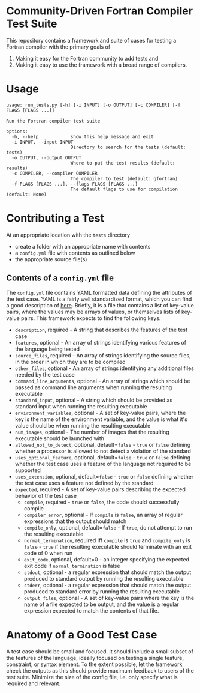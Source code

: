 Community-Driven Fortran Compiler Test Suite
============================================

This repository contains a framework and suite of cases for testing a Fortran compiler with the primary goals of

1. Making it easy for the Fortran community to add tests and
2. Making it easy to use the framework with a broad range of compilers.

# Usage

```text
usage: run_tests.py [-h] [-i INPUT] [-o OUTPUT] [-c COMPILER] [-f FLAGS [FLAGS ...]]

Run the Fortran compiler test suite

options:
  -h, --help            show this help message and exit
  -i INPUT, --input INPUT
                        Directory to search for the tests (default: tests)
  -o OUTPUT, --output OUTPUT
                        Where to put the test results (default: results)
  -c COMPILER, --compiler COMPILER
                        The compiler to test (default: gfortran)
  -f FLAGS [FLAGS ...], --flags FLAGS [FLAGS ...]
                        The default flags to use for compilation (default: None)
```

# Contributing a Test

At an appropriate location with the `tests` directory

* create a folder with an appropriate name with contents
* a `config.yml` file with contents as outlined below
* the appropriate source file(s)

## Contents of a `config.yml` file

The `config.yml` file contains YAML formatted data defining the attributes of the test case.
YAML is a fairly well standardized format, which you can find a good description of [here](https://yaml.org/spec/1.2.2/).
Briefly, it is a file that contains a list of key-value pairs, where the values may be arrays of values, or themselves lists of key-value pairs.
This framework expects to find the following keys.

* `description`, required - A string that describes the features of the test case
* `features`, optional - An array of strings identifying various features of the language being tested
* `source_files`, required - An array of strings identifying the source files, in the order in which they are to be compiled
* `other_files`, optional - An array of strings identifying any additional files needed by the test case
* `command_line_arguments`, optional - An array of strings which should be passed as command line arguments when running the resulting executable
* `standard_input`, optional - A string which should be provided as standard input when running the resulting executable
* `environment_variables`, optional - A set of key-value pairs, where the key is the name of the environment variable, and the value is what it's value should be when running the resulting executable
* `num_images`, optional - The number of images that the resulting executable should be launched with
* `allowed_not_to_detect`, optional, default=`false` - `true` or `false` defining whether a processor is allowed to not detect a violation of the standard
* `uses_optional_feature`, optional, default=`false` - `true` or `false` defining whether the test case uses a feature of the language not required to be supported
* `uses_extension`, optional, default=`false` - `true` or `false` defining whether the test case uses a feature not defined by the standard
* `expected`, required - A set of key-value pairs describing the expected behavior of the test case
  * `compile`, required - `true` or `false`, the code should successfully compile
  * `compiler_error`, optional - If `compile` is `false`, an array of regular expressions that the output should match
  * `compile_only`, optional, default=`false` - If `true`, do not attempt to run the resulting executable
  * `normal_termination`, required iff `compile` is `true` and `compile_only` is `false` - `true` if the resulting executable should terminate with an exit code of 0 when run
  * `exit_code`, optional, default=0 - an integer specifying the expected exit code if `normal_termination` is false
  * `stdout`, optional - a regular expression that should match the output produced to standard output by running the resulting executable
  * `stderr`, optional - a regular expression that should match the output produced to standard error by running the resulting executable
  * `output_files`, optional - A set of key-value pairs where the key is the name of a file expected to be output, and the value is a regular expression expected to match the contents of that file.

<!--
TODO: Should there be a way for a test case to specify that it needs particular compiler
      flags for a given compiler?
-->

# Anatomy of a Good Test Case

A test case should be small and focused.
It should include a small subset of the features of the language,
ideally focused on testing a single feature, constraint, or syntax element.
To the extent possible, let the framework check the outputs as this should provide maximum feedback to users of the test suite.
Minimize the size of the config file, i.e. only specify what is required and relevant.
